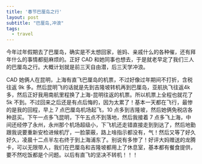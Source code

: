 ```yaml
---
title: '春节巴厘岛之行'
layout: post
subtitle: "巴厘岛,冲浪"
tags:
  - travel
---
```


今年过年假期去了巴厘岛，确实是不太想回家，爸妈、亲戚什么的各种催，还有拜年什么的事情都挺麻烦的。正好 CAD 和她同事也想去，于是就老早定了我们三人的巴厘岛之行。大概计划就是前三天自由潜，后三天学冲浪。  

CAD 她俩人在昆明，上海有直飞巴厘岛的机票，不过好像过年期间不打折，含税往返 9k 多。然后昆明飞的话就是先到吉隆坡转机再到巴厘岛，亚航执飞往返4k多，然后正好我用南航里程换了上海-昆明往返的机票。所以机票上全程也就花了 5k 不到。不过回来之后还是有点后悔的，因为太累了！基本一天都在飞行，最惨的是我的回程，早上 7 点巴厘岛机场起飞，10 点多到吉隆坡，然后她俩免税店各种逛买。下午一点多飞昆明，下午五点不到落地，然后我接着 7 点多飞上海，中间还经停了永州，永州那个机场超级小，下飞机还走错直接走到到达了，然后地勤跟我说要重新安检进候机厅，一脸蒙蔽，路上啥指示都没有，气！然后又等了好久好久，凌晨十二点半左右终于到上海浦东了。别说有多惨了！好评大妈赠送的龙腾卡，可以无限带人，我们在巴厘岛和吉隆坡都用上了休息室，基本都有餐食提供，要不然吃饭都是个问题。以后有直飞的坚决不转机！！！

